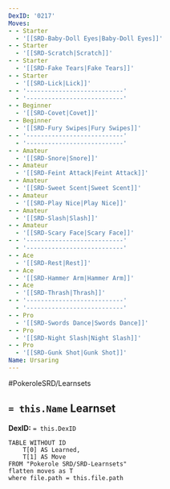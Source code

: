 ```yaml
---
DexID: '0217'
Moves:
- - Starter
  - '[[SRD-Baby-Doll Eyes|Baby-Doll Eyes]]'
- - Starter
  - '[[SRD-Scratch|Scratch]]'
- - Starter
  - '[[SRD-Fake Tears|Fake Tears]]'
- - Starter
  - '[[SRD-Lick|Lick]]'
- - '---------------------------'
  - '---------------------------'
- - Beginner
  - '[[SRD-Covet|Covet]]'
- - Beginner
  - '[[SRD-Fury Swipes|Fury Swipes]]'
- - '---------------------------'
  - '---------------------------'
- - Amateur
  - '[[SRD-Snore|Snore]]'
- - Amateur
  - '[[SRD-Feint Attack|Feint Attack]]'
- - Amateur
  - '[[SRD-Sweet Scent|Sweet Scent]]'
- - Amateur
  - '[[SRD-Play Nice|Play Nice]]'
- - Amateur
  - '[[SRD-Slash|Slash]]'
- - Amateur
  - '[[SRD-Scary Face|Scary Face]]'
- - '---------------------------'
  - '---------------------------'
- - Ace
  - '[[SRD-Rest|Rest]]'
- - Ace
  - '[[SRD-Hammer Arm|Hammer Arm]]'
- - Ace
  - '[[SRD-Thrash|Thrash]]'
- - '---------------------------'
  - '---------------------------'
- - Pro
  - '[[SRD-Swords Dance|Swords Dance]]'
- - Pro
  - '[[SRD-Night Slash|Night Slash]]'
- - Pro
  - '[[SRD-Gunk Shot|Gunk Shot]]'
Name: Ursaring
---
```


#PokeroleSRD/Learnsets

## `= this.Name` Learnset

**DexID:** `= this.DexID`

```dataview
TABLE WITHOUT ID
    T[0] AS Learned,
    T[1] AS Move
FROM "Pokerole SRD/SRD-Learnsets"
flatten moves as T
where file.path = this.file.path
```
